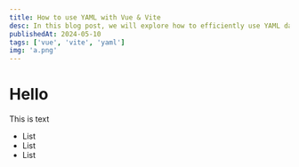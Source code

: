```yaml
---
title: How to use YAML with Vue & Vite
desc: In this blog post, we will explore how to efficiently use YAML data within a Vue.js application.
publishedAt: 2024-05-10
tags: ['vue', 'vite', 'yaml']
img: 'a.png'
---
```


# Hello
This is text

* List
* List
* List
